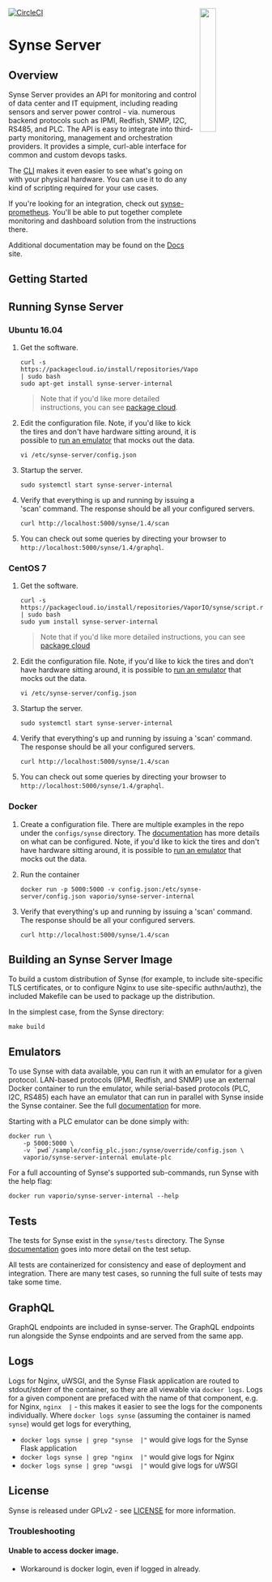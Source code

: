 [![CircleCI](https://circleci.com/gh/vapor-ware/synse-server-internal.svg?style=shield&circle-token=8b259c633bf9886a9f4330a6b2d1835d12e11126)](https://circleci.com/gh/vapor-ware/synse-server)
<img src="https://github.com/vapor-ware/synse-server/raw/master/assets/logo.png" width=25% align=right>

# Synse Server

## Overview

Synse Server provides an API for monitoring and control of data center and IT
equipment, including reading sensors and server power control - via. numerous
backend protocols such as IPMI, Redfish, SNMP, I2C, RS485, and PLC. The API is
easy to integrate into third-party monitoring, management and orchestration
providers. It provides a simple, curl-able interface for common and custom
devops tasks.

The [CLI](cli) makes it even easier to see what's going on with your physical
hardware. You can use it to do any kind of scripting required for your use cases.

If you're looking for an integration, check out [synse-prometheus](prometheus).
You'll be able to put together complete monitoring and dashboard solution from
the instructions there.

Additional documentation may be found on the [Docs][docs] site.

## Getting Started

## Running Synse Server

### Ubuntu 16.04

1. Get the software.

    ```
    curl -s https://packagecloud.io/install/repositories/VaporIO/synse/script.deb.sh | sudo bash
    sudo apt-get install synse-server-internal
    ```

    > Note that if you'd like more detailed instructions, you can see [package cloud](pkg-cloud).

2. Edit the configuration file. Note, if you'd like to kick the tires and don't
have hardware sitting around, it is possible to [run an emulator](#emulator) that
mocks out the data.

    ```
    vi /etc/synse-server/config.json
    ```

3. Startup the server.

    ```
    sudo systemctl start synse-server-internal
    ```

4. Verify that everything is up and running by issuing a 'scan' command. The
response should be all your configured servers.

    ```
    curl http://localhost:5000/synse/1.4/scan
    ```

5. You can check out some queries by directing your browser to `http://localhost:5000/synse/1.4/graphql`.

### CentOS 7

1. Get the software.
    ```
    curl -s https://packagecloud.io/install/repositories/VaporIO/synse/script.rpm.sh | sudo bash
    sudo yum install synse-server-internal
    ```

    > Note that if you'd like more detailed instructions, you can see [package cloud](pkg-cloud)

2. Edit the configuration file. Note, if you'd like to kick the tires and don't
have hardware sitting around, it is possible to [run an emulator](#emulator) that
mocks out the data.

    ```
    vi /etc/synse-server/config.json
    ```

3. Startup the server.

    ```
    sudo systemctl start synse-server-internal
    ```

4. Verify that everything's up and running by issuing a 'scan' command. The
response should be all your configured servers.

    ```
    curl http://localhost:5000/synse/1.4/scan
    ```

5. You can check out some queries by directing your browser to `http://localhost:5000/synse/1.4/graphql`.

### Docker

1. Create a configuration file. There are multiple examples in the repo under the
`configs/synse` directory. The [documentation][docs] has more details on what can
be configured. Note, if you'd like to kick the tires and don't have hardware sitting
around, it is possible to [run an emulator](#emulator) that mocks out the data.

2. Run the container

    ```
    docker run -p 5000:5000 -v config.json:/etc/synse-server/config.json vaporio/synse-server-internal
    ```

4. Verify that everything's up and running by issuing a 'scan' command. The
response should be all your configured servers.

    ```
    curl http://localhost:5000/synse/1.4/scan
    ```

## Building an Synse Server Image

To build a custom distribution of Synse (for example, to include site-specific
TLS certificates, or to configure Nginx to use site-specific authn/authz), the
included Makefile can be used to package up the distribution.

In the simplest case, from the Synse directory:
```
make build
```

## Emulators

To use Synse with data available, you can run it with an emulator for a given protocol.
LAN-based protocols (IPMI, Redfish, and SNMP) use an external Docker container to
run the emulator, while serial-based protocols (PLC, I2C, RS485) each have an emulator
that can run in parallel with Synse inside the Synse container. See the full
[documentation][docs] for more.

Starting with a PLC emulator can be done simply with:

```
docker run \
    -p 5000:5000 \
    -v `pwd`/sample/config_plc.json:/synse/override/config.json \
    vaporio/synse-server-internal emulate-plc
```

For a full accounting of Synse's supported sub-commands, run Synse with the help flag:
```
docker run vaporio/synse-server-internal --help
```

## Tests

The tests for Synse exist in the `synse/tests` directory. The Synse [documentation][docs]
goes into more detail on the test setup.

All tests are containerized for consistency and ease of deployment and integration.
There are many test cases, so running the full suite of tests may take some time.

## GraphQL

GraphQL endpoints are included in synse-server. The GraphQL endpoints run alongside the 
Synse endpoints and are served
from the same app.

## Logs

Logs for Nginx, uWSGI, and the Synse Flask application are routed to stdout/stderr of the
container, so they are all viewable via `docker logs`. Logs for a given component are prefaced
with the name of that component, e.g. for Nginx, `nginx  |` - this makes it 
easier to see the logs for the components individually. Where `docker logs synse` (assuming the
container is named `synse`) would get logs for everything, 
- `docker logs synse | grep "synse  |"` would give logs for the Synse Flask application
- `docker logs synse | grep "nginx  |"` would give logs for Nginx
- `docker logs synse | grep "uwsgi  |"` would give logs for uWSGI

## License
Synse is released under GPLv2 - see [LICENSE](license) for more information.


### Troubleshooting

#### Unable to access docker image.
- Workaround is docker login, even if logged in already.


[cli]: https://github.com/vapor-ware/synse-cli
[docs]: http://opendcre.com
[license]: https://github.com/vapor-ware/synse-server/blob/master/LICENSE
[pkg-cloud]: https://packagecloud.io/VaporIO/synse/install
[prometheus]: https://github.com/vapor-ware/synse-prometheus
